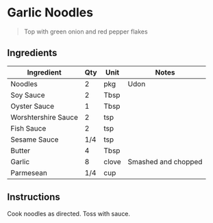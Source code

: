 # Garlic Noodles

> Top with green onion and red pepper flakes

## Ingredients

| Ingredient          | Qty    | Unit  | Notes                                                                                 |
|---------------------|--------|-------|---------------------------------------------------------------------------------------|
| Noodles             | 2      | pkg   | Udon                                                                                  |
| Soy Sauce           | 2      | Tbsp  |                                                                                       |
| Oyster Sauce        | 1      | Tbsp  |                                                                                       |
| Worshtershire Sauce | 2      | tsp   |                                                                                       |
| Fish Sauce          | 2      | tsp   |                                                                                       |
| Sesame Sauce        | 1/4    | tsp   |                                                                                       |
| Butter              | 4      | Tbsp  |                                                                                       |
| Garlic              | 8      | clove | Smashed and chopped                                                                   |
| Parmesean           | 1/4    | cup   |                                                                                       |

## Instructions

Cook noodles as directed. Toss with sauce.